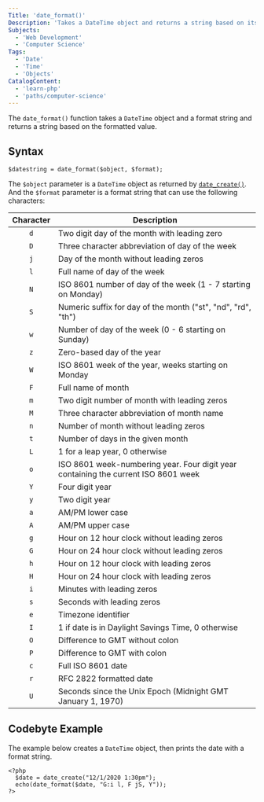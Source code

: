 ```yaml
---
Title: 'date_format()'
Description: 'Takes a DateTime object and returns a string based on its formatted value.'
Subjects:
  - 'Web Development'
  - 'Computer Science'
Tags:
  - 'Date'
  - 'Time'
  - 'Objects'
CatalogContent:
  - 'learn-php'
  - 'paths/computer-science'
---
```


The `date_format()` function takes a `DateTime` object and a format string and returns a string based on the formatted value.

## Syntax

```pseudo
$datestring = date_format($object, $format);
```

The `$object` parameter is a `DateTime` object as returned by [`date_create()`](https://www.codecademy.com/resources/docs/php/date-functions/date_create). And the `$format` parameter is a format string that can use the following characters:

| Character | Description                                                                        |
| :-------: | ---------------------------------------------------------------------------------- |
|    `d`    | Two digit day of the month with leading zero                                       |
|    `D`    | Three character abbreviation of day of the week                                    |
|    `j`    | Day of the month without leading zeros                                             |
|    `l`    | Full name of day of the week                                                       |
|    `N`    | ISO 8601 number of day of the week (1 - 7 starting on Monday)                      |
|    `S`    | Numeric suffix for day of the month ("st", "nd", "rd", "th")                       |
|    `w`    | Number of day of the week (0 - 6 starting on Sunday)                               |
|    `z`    | Zero-based day of the year                                                         |
|    `W`    | ISO 8601 week of the year, weeks starting on Monday                                |
|    `F`    | Full name of month                                                                 |
|    `m`    | Two digit number of month with leading zeros                                       |
|    `M`    | Three character abbreviation of month name                                         |
|    `n`    | Number of month without leading zeros                                              |
|    `t`    | Number of days in the given month                                                  |
|    `L`    | 1 for a leap year, 0 otherwise                                                     |
|    `o`    | ISO 8601 week-numbering year. Four digit year containing the current ISO 8601 week |
|    `Y`    | Four digit year                                                                    |
|    `y`    | Two digit year                                                                     |
|    `a`    | AM/PM lower case                                                                   |
|    `A`    | AM/PM upper case                                                                   |
|    `g`    | Hour on 12 hour clock without leading zeros                                        |
|    `G`    | Hour on 24 hour clock without leading zeros                                        |
|    `h`    | Hour on 12 hour clock with leading zeros                                           |
|    `H`    | Hour on 24 hour clock with leading zeros                                           |
|    `i`    | Minutes with leading zeros                                                         |
|    `s`    | Seconds with leading zeros                                                         |
|    `e`    | Timezone identifier                                                                |
|    `I`    | 1 if date is in Daylight Savings Time, 0 otherwise                                 |
|    `O`    | Difference to GMT without colon                                                    |
|    `P`    | Difference to GMT with colon                                                       |
|    `c`    | Full ISO 8601 date                                                                 |
|    `r`    | RFC 2822 formatted date                                                            |
|    `U`    | Seconds since the Unix Epoch (Midnight GMT January 1, 1970)                        |

## Codebyte Example

The example below creates a `DateTime` object, then prints the date with a format string.

```codebyte/php
<?php
  $date = date_create("12/1/2020 1:30pm");
  echo(date_format($date, "G:i l, F jS, Y"));
?>
```
